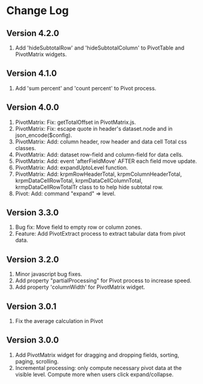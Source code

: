 # Change Log

## Version 4.2.0

1. Add 'hideSubtotalRow' and 'hideSubtotalColumn' to PivotTable and PivotMatrix widgets.

## Version 4.1.0

1. Add 'sum percent' and 'count percent' to Pivot process.


## Version 4.0.0

1. PivotMatrix: Fix: getTotalOffset in PivotMatrix.js. 
2. PivotMatrix: Fix: escape quote in header's dataset.node and in json_encode($config). 
3. PivotMatrix: Add: column header, row header and data cell Total css classes. 
4. PivotMatrix: Add: dataset row-field and column-field for data cells. 
5. PivotMatrix: Add: event 'afterFieldMove' AFTER each field move update. 
6. PivotMatrix: Add: expandUptoLevel function. 
7. PivotMatrix: Add: krpmRowHeaderTotal, krpmColumnHeaderTotal, krpmDataCellRowTotal, krpmDataCellColumnTotal, krmpDataCellRowTotalTr class to to help hide subtotal row.  
8. Pivot: Add: command "expand" => level. 


## Version 3.3.0

1. Bug fix: Move field to empty row or column zones.
2. Feature: Add PivotExtract process to extract tabular data from pivot data.

## Version 3.2.0

1. Minor javascript bug fixes.
2. Add property "partialProcessing" for Pivot process to increase speed.
3. Add property 'columnWidth' for PivotMatrix widget.
 
## Version 3.0.1

1. Fix the average calculation in Pivot    

## Version 3.0.0

1. Add PivotMatrix widget for dragging and dropping fields, sorting, paging, scrolling. 
2. Incremental processing: only compute necessary pivot data at the visible level. Compute more when users click expand/collapse.